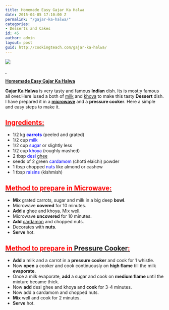 ```yaml
---
title: Homemade Easy Gajar Ka Halwa
date: 2015-04-05 17:10:00 Z
permalink: "/gajar-ka-halwa/"
categories:
- Desserts and Cakes
id: 45
author: admin
layout: post
guid: http://cookingteach.com/gajar-ka-halwa/
---
```


[![](http://1.bp.blogspot.com/-3oWrcuJ5qi0/VSFZJiBKvvI/AAAAAAAAANY/2T7fEv0IWlw/s1600/maxresdefault.jpg)](http://1.bp.blogspot.com/-3oWrcuJ5qi0/VSFZJiBKvvI/AAAAAAAAANY/2T7fEv0IWlw/s1600/maxresdefault.jpg)

<u><span style="color: red;"> </span></u>

**[Homemade Easy Gajar Ka Halwa](http://en.wikipedia.org/wiki/Gajar_ka_halwa "Gajar ka halwa")**

**[Gajar Ka Halwa](http://en.wikipedia.org/wiki/Gajar_ka_halwa "Gajar ka halwa")** is very tasty and famous **Indian** dish. Its is most;y famous all over.Here Iused a both of [milk](http://en.wikipedia.org/wiki/Milk "Milk") and [khoya](http://en.wikipedia.org/wiki/Khoa "Khoa") to make this tasty **Dessert** dish. I have prepared it in a **[microwave](http://en.wikipedia.org/wiki/Microwave "Microwave")** and a **pressure cooker**. Here a simple and easy steps to make it.

## <u><span style="color: red;">Ingredients:</span></u>

*   1/2 kg **<span style="color: blue;">carrots</span>** (peeled and grated)
*   1/2 cup <span style="color: blue;">milk</span>
*   1/2 cup <span style="color: blue;">sugar</span> or slightly less
*   1/2 cup <span style="color: blue;">khoya</span> (roughly mashed)
*   2 tbsp <span style="color: blue;">desi [ghee](http://en.wikipedia.org/wiki/Ghee "Ghee")</span>
*   seeds of 2 green <span style="color: blue;">cardamom</span> (chotti elaichi) powder
*   1 tbsp chopped <span style="color: blue;">nuts</span> like almond or cashew
*   1 tbsp <span style="color: blue;">raisins</span> (kishmish)

## <u><span style="color: red;">Method to prepare in Microwave:</span></u>

*   **Mix** grated carrots, sugar and milk in a big deep **bowl**.
*   Microwave **covered** for 10 minutes.
*   **Add** a ghee and khoya. Mix well.
*   Microwave **uncovered** for 10 minutes.
*   **Add** [cardamon](http://en.wikipedia.org/wiki/Cardamom "Cardamom") and chopped nuts.
*   Decorates with **nuts**.
*   **Serve** hot.

## **<u><span style="color: red;">Method to prepare in [Pressure Cooker](http://en.wikipedia.org/wiki/Pressure_cooking "Pressure cooking"):</span></u>**

*   **Add** a milk and a carrot in a **pressure cooker** and cook for 1 whistle.
*   Now **open** a cooker and cook continuously on **high flame** till the milk **evaporate**.
*   Once a milk evaporate, **add** a sugar and cook on **medium flame** until the mixture became thick.
*   Now **add** desi ghee and khoya and **cook** for 3-4 minutes.
*   Now add a cardamom and chopped nuts.
*   **Mix** well and cook for 2 minutes.
*   **Serve** hot.
